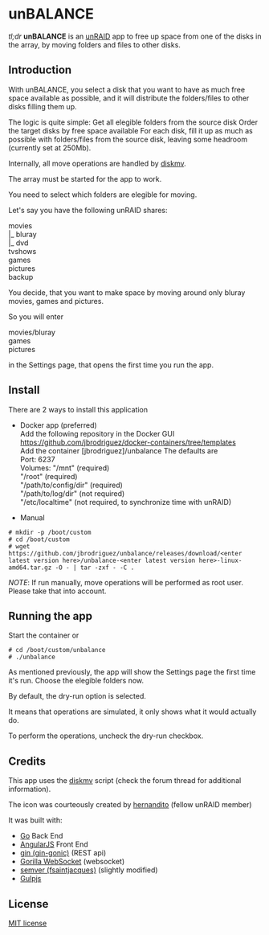 unBALANCE
=========

*tl;dr* **unBALANCE** is an [unRAID](http://lime-technology.com) app to free up space from one of the disks in the array, by moving folders and files to other disks.

## Introduction
With unBALANCE, you select a disk that you want to have as much free space available as possible, and it will distribute the folders/files to other disks filling them up.

The logic is quite simple:
Get all elegible folders from the source disk
Order the target disks by free space available
For each disk, fill it up as much as possible with folders/files from the source disk, leaving some headroom (currently set at 250Mb).

Internally, all move operations are handled by [diskmv](https://github.com/trinapicot/unraid-diskmv).

The array must be started for the app to work.

You need to select which folders are elegible for moving.

Let's say you have the following unRAID shares:

movies<br>
|_ bluray<br>
|_ dvd<br>
tvshows<br>
games<br>
pictures<br>
backup

You decide, that you want to make space by moving around only bluray movies, games and pictures.

So you will enter 

movies/bluray<br>
games<br>
pictures

in the Settings page, that opens the first time you run the app.

## Install
There are 2 ways to install this application

- Docker app (preferred)<br>
Add the following repository in the Docker GUI<br>
https://github.com/jbrodriguez/docker-containers/tree/templates<br>
Add the container [jbrodriguez]/unbalance
The defaults are <br>
Port: 6237<BR>
Volumes: 
"/mnt" (required)<br>
"/root" (required)<br>
"/path/to/config/dir" (required)<br>
"/path/to/log/dir" (not required)<br>
"/etc/localtime" (not required, to synchronize time with unRAID)<br>

- Manual
```Shell
# mkdir -p /boot/custom
# cd /boot/custom
# wget https://github.com/jbrodriguez/unbalance/releases/download/<enter latest version here>/unbalance-<enter latest version here>-linux-amd64.tar.gz -O - | tar -zxf - -C .
```
*NOTE*: If run manually, move operations will be performed as root user. Please take that into account.

## Running the app
Start the container or 

```Shell
# cd /boot/custom/unbalance
# ./unbalance
```
As mentioned previously, the app will show the Settings page the first time it's run. Choose the elegible folders now.

By default, the dry-run option is selected.

It means that operations are simulated, it only shows what it would actually do.

To perform the operations, uncheck the dry-run checkbox.

## Credits
This app uses the [diskmv](https://github.com/trinapicot/unraid-diskmv) script (check the forum thread for additional information).

The icon was courteously created by [hernandito](http://lime-technology.com/forum/index.php?topic=39707.msg372508#msg372508) (fellow unRAID member)

It was built with:

- [Go](https://golang.org/) Back End
- [AngularJS](https://angularjs.org/) Front End
- [gin (gin-gonic)](https://github.com/gin-gonic/gin) (REST api)
- [Gorilla WebSocket](https://github.com/gorilla/websocket) (websocket)
- [semver (fsaintjacques)](https://github.com/fsaintjacques/semver-tool) (slightly modified)
- [Gulpjs](http://gulpjs.com/)

## License
[MIT license](http://jbrodriguez.mit-license.org)
